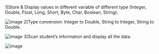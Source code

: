 1]Store & Display values in different variable of different type (Integer, Double, Float, Long, Short, Byte, Char, Boolean, String).

![image](https://github.com/vinit-softdev/MAD_Practical-1_21012011109/assets/139493846/1f4dcc56-f42b-4de2-acfa-79c148004df7)
2]Type conversion:
Integer to Double, String to Integer, String to Double.

![image](https://github.com/vinit-softdev/MAD_Practical-1_21012011109/assets/139493846/732161c5-a903-4da2-83ce-7ff8d1455ea0)
3]Scan student’s information and display all the data.

![image](https://github.com/vinit-softdev/MAD_Practical-1_21012011109/assets/139493846/e4930abd-b692-4898-8ffa-af3bddb27620)
